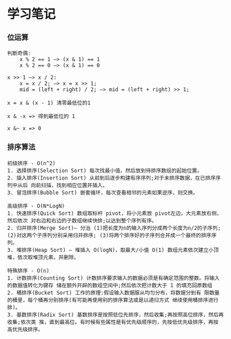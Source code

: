# 学习笔记

### 位运算
    判断奇偶:
        x % 2 == 1 —> (x & 1) == 1 
        x % 2 == 0 —> (x & 1) == 0

    x >> 1 —> x / 2:
        x = x / 2; —> x = x >> 1;
        mid = (left + right) / 2; —> mid = (left + right) >> 1;

    x = x & (x - 1) 清零最低位的1

    x & -x => 得到最低位的 1

    x &~ x => 0

### 排序算法
    初级排序 - O(n^2)
    1. 选择排序(Selection Sort) 每次找最小值，然后放到待排序数组的起始位置。
    2. 插入排序(Insertion Sort) 从前到后逐步构建有序序列;对于未排序数据，在已排序序列中从后 向前扫描，找到相应位置并插入。
    3. 冒泡排序(Bubble Sort) 嵌套循环，每次查看相邻的元素如果逆序，则交换。

    高级排序 - O(N*LogN)
    1. 快速排序(Quick Sort) 数组取标杆 pivot，将小元素放 pivot左边，大元素放右侧，然后依次 对右边和右边的子数组继续快排;以达到整个序列有序。
    2. 归并排序(Merge Sort)— 分治 (1)把长度为n的输入序列分成两个长度为n/2的子序列; (2)对这两个子序列分别采用归并排序; (3)将两个排序好的子序列合并成一个最终的排序序列。
    3. 堆排序(Heap Sort) — 堆插入 O(logN)，取最大/小值 O(1) 数组元素依次建立小顶堆，依次取堆顶元素，并删除。

    特殊排序 - O(n)
    1. 计数排序(Counting Sort) 计数排序要求输入的数据必须是有确定范围的整数。将输入的数据值转化为键存 储在额外开辟的数组空间中;然后依次把计数大于 1 的填充回原数组
    2. 桶排序(Bucket Sort) 工作的原理:假设输入数据服从均匀分布，将数据分到有 限数量的桶里，每个桶再分别排序(有可能再使用别的排序算法或是以递归方式 继续使用桶排序进行排)。
    3. 基数排序(Radix Sort) 基数排序是按照低位先排序，然后收集;再按照高位排序，然后再收集;依次类 推，直到最高位。有时候有些属性是有优先级顺序的，先按低优先级排序，再按 高优先级排序。
